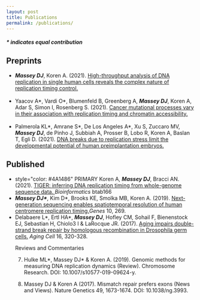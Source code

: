 ```yaml
---
layout: post
title: Publications
permalink: /publications/
---
```


<h4> <i> * indicates equal contribution </i></h4>

<h2> Preprints </h2>
<ul>
  <li> <b><i>Massey DJ</b></i>, Koren A. (2021). <a href="https://doi.org/10.1101/2021.05.14.443897" target="_blank" rel="noopener noreferrer"> High-throughput analysis of DNA replication in single human cells reveals the complex nature of replication timing control.  <i class='ai ai-biorxiv ai-lg'></i></a></li>
  <br>
  <li> Yaacov A*, Vardi O*, Blumenfeld B, Greenberg A, <b><i>Massey DJ</b></i>, Koren A, Adar S, Simon I, Rosenberg S. (2021). <a href="https://doi.org/10.1101/2021.05.05.442736" target="_blank" rel="noopener noreferrer"> Cancer mutational processes vary in their association with replication timing and chromatin accessibility.  <i class='ai ai-biorxiv ai-lg'></i></a></li>
  <br>
  <li> Palmerola KL*, Amrane S*, De Los Angeles A*, Xu S, Zuccaro MV, <b><i>Massey DJ</b></i>, de Pinho J, Subbiah A, Prosser B, Lobo R, Koren A, Baslan T, Egli D. (2021). <a href="https://dx.doi.org/10.2139/ssrn.3825160" target="_blank" rel="noopener noreferrer"> DNA breaks due to replication stress limit the developmental potential of human preimplantation embryos.  <i class='ai ai-ssrn ai-lg'></i></a></li>
</ul>
    
<h2> Published </h2>

<ul>
  <li> <span> style="color: #4A1486" PRIMARY </span> Koren A, <b><i>Massey DJ</b></i>, Bracci AN. (2021). <a href="https://doi.org/10.1093/bioinformatics/btab166" target="_blank" rel="noopener noreferrer"> TIGER: inferring DNA replication timing from whole-genome sequence data. </a> <i> Bioinformatics </i> btab166 </li>
  <li> <b><i>Massey DJ*</b></i>, Kim D*, Brooks KE, Smolka MB, Koren A. (2019). <a href="https://doi.org/10.3390/genes10040269" target="_blank" rel="noopener noreferrer"> Next-generation sequencing enables spatiotemporal resolution of human centromere replication timing.</a><i>Genes</i> 10, 269.</li>
  <li> Delabaere L*, Ertl HA*, <b><i>Massey DJ</b></i>, Hofley CM, Sohail F, Bienenstock EJ, Sebastian H, Chiolo3 I & LaRocque JR. (2017). <a href="https://doi.org/10.1111/acel.12556" target="_blank" rel="noopener noreferrer"> Aging impairs double-strand break repair by homologous recombination in Drosophila germ cells.</a> <i>Aging Cell</i> 16, 320-328. </li> 

Reviews and Commentaries

7.	Hulke ML*, Massey DJ* & Koren A. (2019). Genomic methods for measuring DNA replication dynamics (Review). Chromosome Research. DOI: 10.1007/s10577-019-09624-y.

8.	Massey DJ & Koren A (2017). Mismatch repair prefers exons (News and Views). Nature Genetics 49, 1673-1674. DOI: 10.1038/ng.3993.
